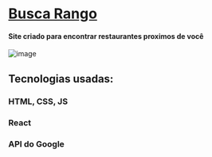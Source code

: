 # [Busca Rango](https://buscarango.netlify.app/)
#### Site criado para encontrar restaurantes proximos de você 

![image](https://user-images.githubusercontent.com/68666964/133337446-de6a36c5-2f76-45f1-ba94-3e93a2973d42.png)


## Tecnologias usadas: 
### HTML, CSS, JS 
### React 
### API do Google
